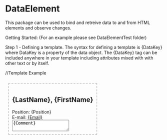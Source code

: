 # DataElement
This package can be used to bind and retreive data to and from HTML elements and observe changes.

Getting Started:
(For an example please see DataElementTest folder)

Step 1 - Defining a template.
  The syntax for defining a template is {DataKey} where DataKey is a property of the data object.
  The {DataKey} tag can be included anywhere in your template including attributes mixed with 
  with other text or by itself.

  //Template Example
    <article id="Contact{Id}"  
     style="border: 2px dashed silver; display: inline-block; margin: 10px; padding: 10px; background-color: {AccessColor};"> 
      <h2>{LastName}, {FirstName}</h2> 
      <div>Position: {Position}</div> 
      <div>E-mail: <a href="mailto:{Email}">{Email}</a></div> 
      <div> 
        <textarea>{Comment}</textarea> 
      </div> 
    </article> 

